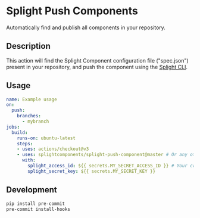 # Splight Push Components

Automatically find and publish all components in your repository.

## Description

This action will find the Splight Component configuration file ("spec.json") present in your repository, and push the component using the [Splight CLI](https://pypi.org/project/splight-cli/).

## Usage

```yml
name: Example usage
on:
  push:
    branches:
      - mybranch
jobs:
  build:
    runs-on: ubuntu-latest
    steps:
    - uses: actions/checkout@v3
    - uses: splightcomponents/splight-push-component@master # Or any other branch/tag
      with:
        splight_access_id: ${{ secrets.MY_SECRET_ACCESS_ID }} # Your credentials as action secrets
        splight_secret_key: ${{ secrets.MY_SECRET_KEY }}
```

## Development
```bash
pip install pre-commit
pre-commit install-hooks
```

